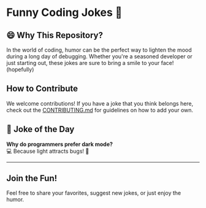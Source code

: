 # Funny Coding Jokes 🤣

## 😄 Why This Repository?

In the world of coding, humor can be the perfect way to lighten the mood during a long day of debugging. Whether you're a seasoned developer or just starting out, these jokes are sure to bring a smile to your face!(hopefully)

## How to Contribute

We welcome contributions! If you have a joke that you think belongs here, check out the [CONTRIBUTING.md](CONTRIBUTING.md) for guidelines on how to add your own.

## 🤔 Joke of the Day

**Why do programmers prefer dark mode?**  
💻 Because light attracts bugs! 🐞

---

## Join the Fun!

Feel free to share your favorites, suggest new jokes, or just enjoy the humor.
